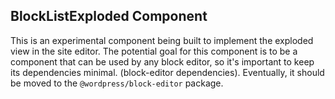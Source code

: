 ## BlockListExploded Component

This is an experimental component being built to implement the exploded view in the site editor.
The potential goal for this component is to be a component that can be used by any block editor, so it's important to keep its dependencies minimal. (block-editor dependencies). Eventually, it should be moved to the `@wordpress/block-editor` package.